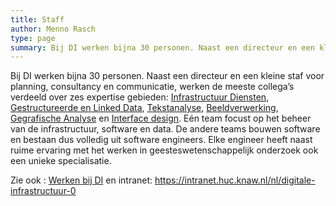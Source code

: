 ```yaml
---
title: Staff
author: Menno Rasch
type: page
summary: Bij DI werken bijna 30 personen. Naast een directeur en een kleine staf voor planning, consultancy en communicatie, werken de meeste collega’s verdeeld over zes expertise gebieden.
---
```

Bij DI werken bijna 30 personen. Naast een directeur en een kleine staf voor planning, consultancy en communicatie, werken de meeste collega’s verdeeld over zes expertise gebieden: [Infrastructuur Diensten](https://beta-huc-di.netlify.app/infrastructuur-diensten-nl.html), [Gestructureerde en Linked Data](https://beta-huc-di.netlify.app/gestructureerde-en-linked-data-nl.html), [Tekstanalyse](https://beta-huc-di.netlify.app/tekstanalyse-nl.html), [Beeldverwerking](https://beta-huc-di.netlify.app/beeldverwerking-nl.html), [Gegrafische Analyse](https://beta-huc-di.netlify.app/geografische-analyse-nl.html) en [Interface design](https://beta-huc-di.netlify.app/interface-design-nl.html). Eén team focust op het beheer van de infrastructuur, software en data. De andere teams bouwen software en bestaan dus volledig uit software engineers. Elke engineer heeft naast ruime ervaring met het werken in geesteswetenschappelijk onderzoek ook een unieke specialisatie.

Zie ook : [Werken bij DI](https://beta-huc-di.netlify.app/werken-bij-di-nl.html) en intranet: https://intranet.huc.knaw.nl/nl/digitale-infrastructuur-0
